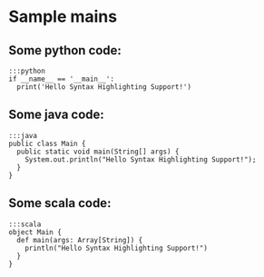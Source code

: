 # Sample mains

## Some python code:

    :::python
    if __name__ == '__main__':
      print('Hello Syntax Highlighting Support!')

## Some java code:

    :::java
    public class Main {
      public static void main(String[] args) {
        System.out.println("Hello Syntax Highlighting Support!");
      }
    }

## Some scala code:

    :::scala
    object Main {
      def main(args: Array[String]) {
        println("Hello Syntax Highlighting Support!")
      }
    }